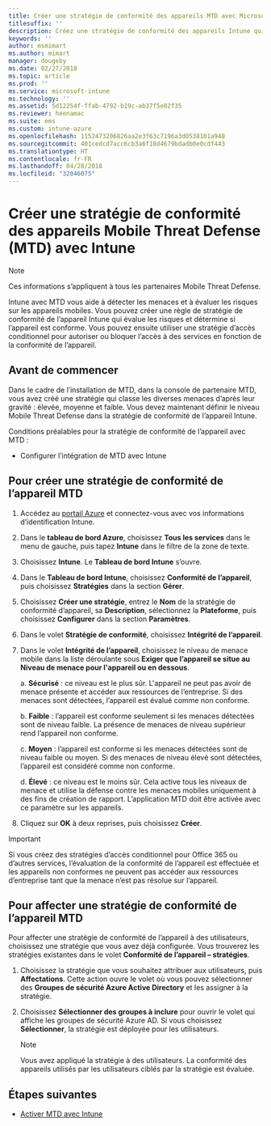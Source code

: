 ```yaml
---
title: Créer une stratégie de conformité des appareils MTD avec Microsoft Intune
titlesuffix: ''
description: Créez une stratégie de conformité des appareils Intune qui utilise les niveaux de menace MTD partenaires afin de déterminer si un appareil mobile peut accéder aux ressources de l’entreprise.
keywords: ''
author: msmimart
ms.author: mimart
manager: dougeby
ms.date: 02/27/2018
ms.topic: article
ms.prod: ''
ms.service: microsoft-intune
ms.technology: ''
ms.assetid: 5d12254f-ffab-4792-b19c-ab37f5e02f35
ms.reviewer: heenamac
ms.suite: ems
ms.custom: intune-azure
ms.openlocfilehash: 1152473206826aa2e3f63c7196a3d0538101a948
ms.sourcegitcommit: 401cedcd7acc6cb3a6f18d4679bdadb0e0cdf443
ms.translationtype: HT
ms.contentlocale: fr-FR
ms.lasthandoff: 04/28/2018
ms.locfileid: "32046075"
---
```

# <a name="create-mobile-threat-defense-mtd-device-compliance-policy-with-intune"></a>Créer une stratégie de conformité des appareils Mobile Threat Defense (MTD) avec Intune

> [!NOTE] 
> Ces informations s’appliquent à tous les partenaires Mobile Threat Defense.

Intune avec MTD vous aide à détecter les menaces et à évaluer les risques sur les appareils mobiles. Vous pouvez créer une règle de stratégie de conformité de l’appareil Intune qui évalue les risques et détermine si l’appareil est conforme. Vous pouvez ensuite utiliser une stratégie d’accès conditionnel pour autoriser ou bloquer l’accès à des services en fonction de la conformité de l’appareil.

## <a name="before-you-begin"></a>Avant de commencer

Dans le cadre de l’installation de MTD, dans la console de partenaire MTD, vous avez créé une stratégie qui classe les diverses menaces d’après leur gravité : élevée, moyenne et faible. Vous devez maintenant définir le niveau Mobile Threat Defense dans la stratégie de conformité de l’appareil Intune.

Conditions préalables pour la stratégie de conformité de l’appareil avec MTD :

-   Configurer l’intégration de MTD avec Intune

## <a name="to-create-an-mtd-device-compliance-policy"></a>Pour créer une stratégie de conformité de l’appareil MTD

1.  Accédez au [portail Azure](https://portal.azure.com/) et connectez-vous avec vos informations d’identification Intune.

2.  Dans le **tableau de bord Azure**, choisissez **Tous les services** dans le menu de gauche, puis tapez **Intune** dans le filtre de la zone de texte.

3.  Choisissez **Intune**. Le **Tableau de bord Intune** s’ouvre.

4. Dans le **Tableau de bord Intune**, choisissez **Conformité de l’appareil**, puis choisissez **Stratégies** dans la section **Gérer**.

5.  Choisissez **Créer une stratégie**, entrez le **Nom** de la stratégie de conformité d’appareil, sa **Description**, sélectionnez la **Plateforme**, puis choisissez **Configurer** dans la section **Paramètres**.

6.  Dans le volet **Stratégie de conformité**, choisissez **Intégrité de l’appareil**.

7.  Dans le volet **Intégrité de l’appareil**, choisissez le niveau de menace mobile dans la liste déroulante sous **Exiger que l’appareil se situe au Niveau de menace pour l'appareil ou en dessous**.

    a.  **Sécurisé** : ce niveau est le plus sûr. L'appareil ne peut pas avoir de menace présente et accéder aux ressources de l’entreprise. Si des menaces sont détectées, l’appareil est évalué comme non conforme.

    b.  **Faible** : l’appareil est conforme seulement si les menaces détectées sont de niveau faible. La présence de menaces de niveau supérieur rend l’appareil non conforme.

    c.  **Moyen** : l’appareil est conforme si les menaces détectées sont de niveau faible ou moyen. Si des menaces de niveau élevé sont détectées, l’appareil est considéré comme non conforme.

    d.  **Élevé** : ce niveau est le moins sûr. Cela active tous les niveaux de menace et utilise la défense contre les menaces mobiles uniquement à des fins de création de rapport. L’application MTD doit être activée avec ce paramètre sur les appareils.

8.  Cliquez sur **OK** à deux reprises, puis choisissez **Créer**.

> [!IMPORTANT]
> Si vous créez des stratégies d’accès conditionnel pour Office 365 ou d’autres services, l’évaluation de la conformité de l’appareil est effectuée et les appareils non conformes ne peuvent pas accéder aux ressources d’entreprise tant que la menace n’est pas résolue sur l’appareil.

## <a name="to-assign-an-mtd-device-compliance-policy"></a>Pour affecter une stratégie de conformité de l’appareil MTD

Pour affecter une stratégie de conformité de l’appareil à des utilisateurs, choisissez une stratégie que vous avez déjà configurée. Vous trouverez les stratégies existantes dans le volet **Conformité de l’appareil – stratégies**.

1. Choisissez la stratégie que vous souhaitez attribuer aux utilisateurs, puis **Affectations**. Cette action ouvre le volet où vous pouvez sélectionner des **Groupes de sécurité Azure Active Directory** et les assigner à la stratégie.

2. Choisissez **Sélectionner des groupes à inclure** pour ouvrir le volet qui affiche les groupes de sécurité Azure AD.  Si vous choisissez **Sélectionner**, la stratégie est déployée pour les utilisateurs.

    > [!NOTE] 
    > Vous avez appliqué la stratégie à des utilisateurs. La conformité des appareils utilisés par les utilisateurs ciblés par la stratégie est évaluée.

## <a name="next-steps"></a>Étapes suivantes

- [Activer MTD avec Intune](mtd-connector-enable.md)